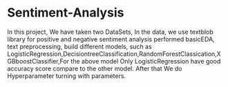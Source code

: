 # Sentiment-Analysis
In this project, We have taken two DataSets, In the data, we use textblob library for positive and negative sentiment analysis performed basicEDA, text preprocessing, build different models, such as LogisticRegression,DecisiontreeClassification,RandomForestClassication,XGBboostClassifier,For the above model Only LogisticRegression have good accuracy score compare to the other model. After that We do Hyperparameter turning with parameters.
